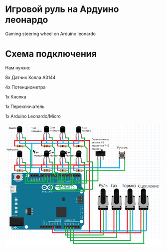 # Игровой руль на Ардуино леонардо
 Gaming steering wheel on Arduino leonardo

# Схема подключения

Нам нужно:

8х Датчик Холла A3144

4x Потенциометра

1х Кнопка

1х Переключатель

1х Arduino Leonardo/Micro

![alt text](holla.png)
